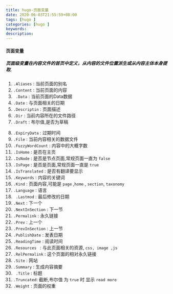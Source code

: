 ```yaml
---
title: hugo-页面变量
date: 2020-06-03T21:55:59+08:00
tags: [hugo ]
categories: [hugo ]
keywords:
description:
---
```

#### 页面变量

#####  页面级变量在内容文件的首页中定义，从内容的文件位置派生或从内容主体本身提取. 

1. ` .Aliases ` : 当前页面的别名
2. ` .Content ` : 当前页面的内容
3. ` .Data`   :  当前页面的Data数据
4. ` .Date ` : 与页面相关的日期
5. ` .Descriptin ` : 页面描述
6. ` .Dir ` : 当前内容所在的文件路径
7. ` .Draft ` : 布尔值,是否为草稿
<!--more-->
8. ` .ExpiryData ` : 过期时间
9. ` .File ` : 当前内容相关的数据文件
10.  ` .FuzzyWordCount ` : 内容中的大概字数
11. ` .IsHome ` : 是否在主页
12. ` .IsNode ` : 是否是节点页面,常规页面一直为 `false`
13. ` .IsPage ` : 是否是页面,常规页面一直是 `true`
14. ` .IsTranslated ` : 是否有翻译要显示
15. ` .Keywords ` :  内容的关键词
16. ` .Kind ` : 页面内容,可能是 `page` ,`home` , `section`, `taxonomy`
17. ` .Language ` : 语言
18. ` .Lastmod` : 最后修改的日期
19. ` .Next ` : 下一个
20. ` .NextInSection ` : 下一节
21. ` .Permalink ` : 永久链接
22. ` .Prev ` : 上一个
23. ` .PrevInSection ` : 上一节
24. ` .PublishDate ` : 发表日期
25. ` .ReadingTime ` : 阅读时间
26.  `.Resources ` : 与此页面相关的资源, `css, image ,js `
27.  ` .RelPermalink ` : 这个页面的相对永久链接
28. ` .Site ` : 网站
29. ` .Summary ` : 生成内容摘要
30. ` .Title` : 标题
31. ` .Truncated `: 截断,布尔值  为 `true` 时 显示 `read more`
32. ` .Weight ` : 页面的权重
